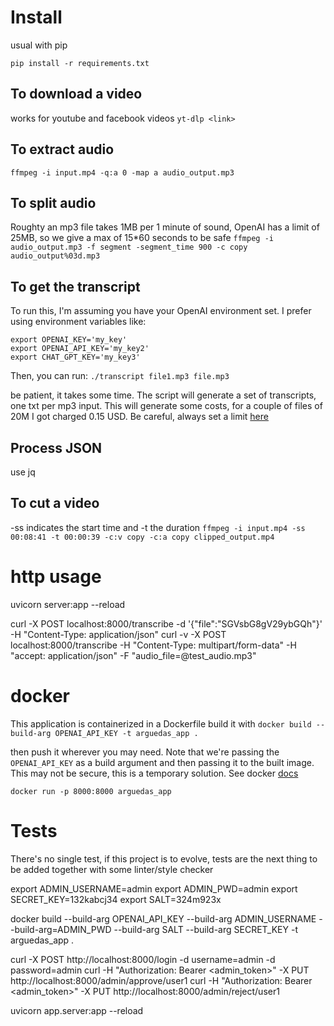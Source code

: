 # Install 
usual with pip

`pip install -r requirements.txt`

## To download a video
works for youtube and facebook videos
`yt-dlp <link>`

## To extract audio
`ffmpeg -i input.mp4 -q:a 0 -map a audio_output.mp3`

## To split audio
Roughty an mp3 file takes 1MB per 1 minute of sound, OpenAI has a limit of 25MB, so we give a max of 15*60 seconds to be safe
`ffmpeg -i audio_output.mp3 -f segment -segment_time 900 -c copy audio_output%03d.mp3`

## To get the transcript
To run this, I'm assuming you have your OpenAI environment set. I prefer using environment variables like:
```
export OPENAI_KEY='my_key'
export OPENAI_API_KEY='my_key2'
export CHAT_GPT_KEY='my_key3'
```

Then, you can run: `./transcript file1.mp3 file.mp3`

be patient, it takes some time. The script will generate a set of transcripts, one txt per mp3 input. 
This will generate some costs, for a couple of files of 20M I got charged 0.15 USD. Be careful, always set a limit [here](https://platform.openai.com/account/billing/limits)

## Process JSON
use jq

## To cut a video
-ss indicates the start time and -t the duration
`ffmpeg -i input.mp4 -ss 00:08:41 -t 00:00:39 -c:v copy -c:a copy clipped_output.mp4`


# http usage
uvicorn server:app --reload

curl -X POST localhost:8000/transcribe -d '{"file":"SGVsbG8gV29ybGQh"}' -H "Content-Type: application/json"
curl -v -X POST localhost:8000/transcribe -H "Content-Type: multipart/form-data" -H "accept: application/json" -F "audio_file=@test_audio.mp3"

# docker
This application is containerized in a Dockerfile
build it with
`docker build --build-arg OPENAI_API_KEY -t arguedas_app .`

then push it wherever you may need. Note that we're passing the `OPENAI_API_KEY` as a build argument and then passing it to the built image. This may not be secure, this is a temporary solution.
See docker [docs](https://docs.docker.com/reference/dockerfile/#arg)

`docker run -p 8000:8000 arguedas_app`

# Tests
There's no single test, if this project is to evolve, tests are the next thing to be added together with some linter/style checker

export ADMIN_USERNAME=admin
export ADMIN_PWD=admin
export SECRET_KEY=132kabcj34
export SALT=324m923x

docker build --build-arg OPENAI_API_KEY --build-arg ADMIN_USERNAME --build-arg=ADMIN_PWD --build-arg SALT --build-arg SECRET_KEY -t arguedas_app .

curl -X POST http://localhost:8000/login  -d username=admin -d password=admin
curl -H "Authorization: Bearer <admin_token>" -X PUT http://localhost:8000/admin/approve/user1
curl -H "Authorization: Bearer <admin_token>" -X PUT http://localhost:8000/admin/reject/user1

uvicorn app.server:app --reload

